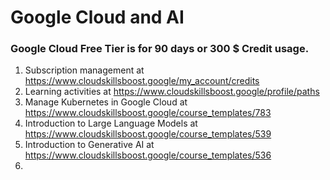 # Google Cloud and AI

### Google Cloud Free Tier is for 90 days or 300 $ Credit usage.

1. Subscription management at https://www.cloudskillsboost.google/my_account/credits
2. Learning activities at https://www.cloudskillsboost.google/profile/paths
3. Manage Kubernetes in Google Cloud at https://www.cloudskillsboost.google/course_templates/783
4. Introduction to Large Language Models at https://www.cloudskillsboost.google/course_templates/539
5. Introduction to Generative AI at https://www.cloudskillsboost.google/course_templates/536
6. 
